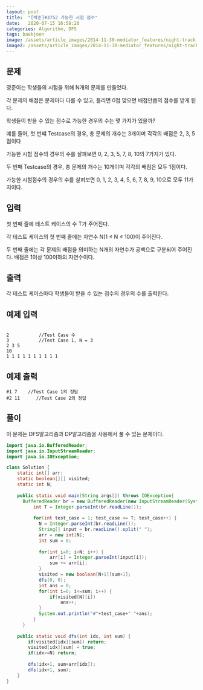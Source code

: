 ```yaml
---
layout: post
title:  "[백준]#3752 가능한 시험 점수"
date:   2020-07-15 16:58:20
categories: Algorithm, DFS
tags: baekjoon
image: /assets/article_images/2014-11-30-mediator_features/night-track.JPG
image2: /assets/article_images/2014-11-30-mediator_features/night-track-mobile.JPG
---
```


문제
--------------------

영준이는 학생들의 시험을 위해 N개의 문제를 만들었다.

각 문제의 배점은 문제마다 다를 수 있고, 틀리면 0점 맞으면 배점만큼의 점수를 받게 된다.

학생들이 받을 수 있는 점수로 가능한 경우의 수는 몇 가지가 있을까?

예를 들어, 첫 번쨰 Testcase의 경우, 총 문제의 개수는 3개이며 각각의 배점은 2, 3, 5점이다

가능한 시험 점수의 경우의 수를 살펴보면 0, 2, 3, 5, 7, 8, 10의 7가지가 있다.

두 번째 Testcase의 경우, 총 문제의 개수는 10개이며 각각의 배점은 모두 1점이다.

가능한 시험점수의 경우의 수를 살펴보면 0, 1, 2, 3, 4, 5, 6, 7, 8, 9, 10으로 모두 11가지이다.

입력
---------------------------

첫 번째 줄에 테스트 케이스의 수 T가 주어진다.

각 테스트 케이스의 첫 번째 줄에는 자연수 N(1 ≤ N ≤ 100)이 주어진다.

두 번째 줄에는 각 문제의 배점을 의미하는 N개의 자연수가 공백으로 구분되어 주어진다. 배점은 1이상 100이하의 자연수이다.

출력
----------------

각 테스트 케이스마다 학생들이 받을 수 있는 점수의 경우의 수를 출력한다.

예제 입력
----------------------

```

2           //Test Case 수
3           //Test Case 1, N = 3
2 3 5
10
1 1 1 1 1 1 1 1 1 1	
```

예제 출력
------------------------

```
#1 7    //Test Case 1의 정답
#2 11	   //Test Case 2의 정답
```

풀이
--------------------------

이 문제는 DFS알고리즘과 DP알고리즘을 사용해서 풀 수 있는 문제이다.

```java
import java.io.BufferedReader;
import java.io.InputStreamReader;
import java.io.IOException;

class Solution {
    static int[] arr;
    static boolean[][] visited;
    static int N;
    
	public static void main(String args[]) throws IOException{
      BufferedReader br = new BufferedReader(new InputStreamReader(System.in));
		  int T = Integer.parseInt(br.readLine());
	
		  for(int test_case = 1; test_case <= T; test_case++) {
            N = Integer.parseInt(br.readLine());
            String[] input = br.readLine().split(" ");
            arr = new int[N];
            int sum = 0;
            
            for(int i=0; i<N; i++) {
                arr[i] = Integer.parseInt(input[i]);
                sum += arr[i];
            }
            visited = new boolean[N+1][sum+1];
            dfs(0, 0);
            int ans = 0;
            for(int i=0; i<=sum; i++) {
                if(visited[N][i])
                    ans++;
            }
            System.out.println("#"+test_case+" "+ans);
		  }
	  }
    
    public static void dfs(int idx, int sum) {
        if(visited[idx][sum]) return;  
        visited[idx][sum] = true;
        if(idx>=N) return;
        
        dfs(idx+1, sum+arr[idx]);
        dfs(idx+1, sum);
    }
}
```
